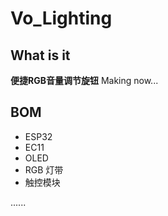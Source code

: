 # Vo_Lighting
## What is it
**便捷RGB音量调节旋钮**
Making now...

## BOM
+ ESP32 
+ EC11
+ OLED
+ RGB 灯带
+ 触控模块

......